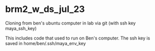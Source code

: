 # brm2_w_ds_jul_23
Cloning from ben's ubuntu computer in lab via git (with ssh key maya_ssh_key)

This includes code that used to run on Ben's computer.
The ssh key is saved in home/ben/.ssh/maya_env_key
